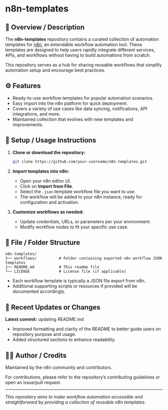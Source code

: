 # n8n-templates

## 📘 Overview / Description

The **n8n-templates** repository contains a curated collection of automation templates for [n8n](https://n8n.io/), an extendable workflow automation tool. These templates are designed to help users rapidly integrate different services, APIs, and workflows without having to build automations from scratch.

This repository serves as a hub for sharing reusable workflows that simplify automation setup and encourage best practices.

## ⚙️ Features

- Ready-to-use workflow templates for popular automation scenarios.
- Easy import into the n8n platform for quick deployment.
- Covers a variety of use cases like data syncing, notifications, API integrations, and more.
- Maintained collection that evolves with new templates and improvements.

## 🚀 Setup / Usage Instructions

1. **Clone or download the repository:**

   ```bash
   git clone https://github.com/your-username/n8n-templates.git
   ```

2. **Import templates into n8n:**

   - Open your n8n editor UI.
   - Click on **Import from File**.
   - Select the `.json` template workflow file you want to use.
   - The workflow will be added to your n8n instance, ready for configuration and activation.

3. **Customize workflows as needed:**

   - Update credentials, URLs, or parameters per your environment.
   - Modify workflow nodes to fit your specific use case.

## 📂 File / Folder Structure

```
n8n-templates/
├── workflows/          # Folder containing exported n8n workflow JSON templates
├── README.md           # This readme file
└── LICENSE             # License file (if applicable)
```

- Each workflow template is typically a JSON file export from n8n.
- Additional supporting scripts or resources if provided will be documented accordingly.

## 🧩 Recent Updates or Changes

**Latest commit:** updating README.md

- Improved formatting and clarity of the README to better guide users on repository purpose and usage.
- Added structured sections to enhance readability.

## 👨‍💻 Author / Credits

Maintained by the n8n community and contributors.

For contributions, please refer to the repository’s contributing guidelines or open an issue/pull request.

---

*This repository aims to make workflow automation accessible and straightforward by providing a collection of reusable n8n templates.*